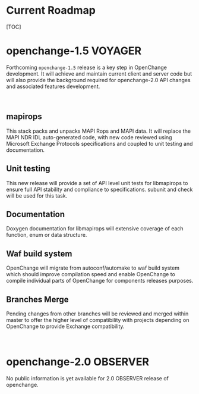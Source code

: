 # Current Roadmap #

[TOC]

# openchange-1.5 VOYAGER #

Forthcoming `openchange-1.5` release is a key step in OpenChange
development. It will achieve and maintain current client and server
code but will also provide the background required for openchange-2.0
API changes and associated features development.

<br/>

## mapirops ##

This stack packs and unpacks MAPI Rops and MAPI data. It will replace
the MAPI NDR IDL auto-generated code, with new code reviewed using
Microsoft Exchange Protocols specifications and coupled to unit
testing and documentation.

## Unit testing ##

This new release will provide a set of API level unit tests for
libmapirops to ensure full API stability and compliance to
specifications. subunit and check will be used for this task.

## Documentation ##

Doxygen documentation for libmapirops will extensive coverage of each
function, enum or data structure.

## Waf build system ##

OpenChange will migrate from autoconf/automake to waf build system
which should improve compilation speed and enable OpenChange to
compile individual parts of OpenChange for components releases
purposes.

## Branches Merge ##

Pending changes from other branches will be reviewed and merged within
master to offer the higher level of compatibility with projects
depending on OpenChange to provide Exchange compatibility.

<br/>

# openchange-2.0 OBSERVER #

No public information is yet available for 2.0 OBSERVER release of
openchange.
